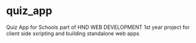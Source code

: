 # quiz_app
Quiz App for Schools
part of HND WEB DEVELOPMENT 1st year project for client side sxripting and building standalone web apps
